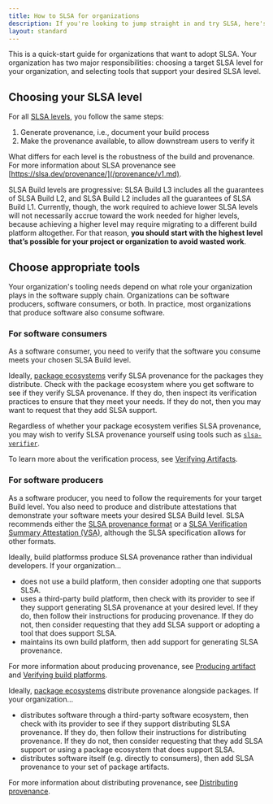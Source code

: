 ```yaml
---
title: How to SLSA for organizations
description: If you're looking to jump straight in and try SLSA, here's a quick start guide for the steps to take to reach the different SLSA levels.
layout: standard
---
```


This is a quick-start guide for organizations that want to adopt SLSA. Your
organization has two major responsibilities: choosing a target SLSA level for
your organization, and selecting tools that support your desired SLSA level.

## Choosing your SLSA level

For all [SLSA levels](/spec/v1.0/levels.md), you follow the same steps:

1)  Generate provenance, i.e., document your build process
2)  Make the provenance available, to allow downstream users to verify it

What differs for each level is the robustness of the build and provenance. For
more information about SLSA provenance see
[https://slsa.dev/provenance/](/provenance/v1.md).

SLSA Build levels are progressive: SLSA Build L3 includes all the guarantees of
SLSA Build L2, and SLSA Build L2 includes all the guarantees of SLSA Build L1.
Currently, though, the work required to achieve lower SLSA levels will not
necessarily accrue toward the work needed for higher levels, because achieving a
higher level may require migrating to a different build platform altogether.
For that reason, **you should start with the highest level that’s possible for
your project or organization to avoid wasted work**.

<a id="tooling"></a>

## Choose appropriate tools

Your organization's tooling needs depend on what role your organization plays in
the software supply chain. Organizations can be software producers, software
consumers, or both. In practice, most organizations that produce software also
consume software.

### For software consumers

As a software consumer, you need to verify that the software you consume meets
your chosen SLSA Build level.

Ideally, [package ecosystems](/spec/v1.0/terminology.md#package-model) verify
SLSA provenance for the packages they distribute. Check with the package
ecosystem where you get software to see if they verify SLSA provenance. If they
do, then inspect its verification practices to ensure that they meet your
needs. If they do not, then you may want to request that they add SLSA support.

Regardless of whether your package ecosystem verifies SLSA provenance, you may
wish to verify SLSA provenance yourself using tools such as
[`slsa-verifier`](https://github.com/slsa-framework/slsa-verifier).

To learn more about the verification process, see
[Verifying Artifacts](/spec/v1.0/verifying-artifacts.md).

### For software producers

As a software producer, you need to follow the requirements for your target
Build level. You also need to produce and distribute attestations that
demonstrate your software meets your desired SLSA Build level. SLSA
recommends either the [SLSA provenance format](/provenance/) or a
[SLSA Verification Summary Attestation (VSA)](/attestation_summary/), although
the SLSA specification allows for other formats.

Ideally, build platformss produce SLSA provenance rather than individual
developers. If your organization...

-   does not use a build platform, then consider adopting one that supports
SLSA.
-   uses a third-party build platform, then check with its provider to see
if they support generating SLSA provenance at your desired level. If they do,
then follow their instructions for producing provenance. If they do not, then
consider requesting that they add SLSA support or adopting a tool that does
support SLSA.
-   maintains its own build platform, then add support for generating SLSA
provenance.

For more information about producing provenance, see
[Producing artifact](/spec/v1.0/requirements) and
[Verifying build platforms](/spec/v1.0/verifying-systems).

Ideally, [package ecosystems](/spec/v1.0/terminology.md#package-model)
distribute provenance alongside packages. If your organization...

-   distributes software through a third-party software ecosystem, then check with
its provider to see if they support distributing SLSA provenance. If they do,
then follow their instructions for distributing provenance. If they do not, then
consider requesting that they add SLSA support or using a package ecosystem
that does support SLSA.
-   distributes software itself (e.g. directly to consumers), then add SLSA
provenance to your set of package artifacts.

For more information about distributing provenance, see
[Distributing provenance](/spec/v1.0/distributing-provenance).
